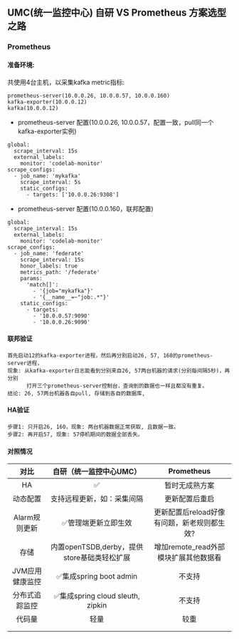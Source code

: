 
## UMC(统一监控中心) 自研 VS Prometheus 方案选型之路

### Prometheus
#### 准备环境:

共使用4台主机，以采集kafka metric指标:
```
prometheus-server(10.0.0.26, 10.0.0.57, 10.0.0.160)
kafka-exporter(10.0.0.12)
kafka(10.0.0.12)
```

- prometheus-server 配置(10.0.0.26, 10.0.0.57，配置一致，pull同一个kafka-exporter实例)
```
global:
  scrape_interval: 15s 
  external_labels:
    monitor: 'codelab-monitor'
scrape_configs:
  - job_name: 'mykafka'
    scrape_interval: 5s
    static_configs:
      - targets: ['10.0.0.26:9308']
```

- prometheus-server 配置(10.0.0.160，联邦配置)
```
global:
  scrape_interval: 15s 
  external_labels:
    monitor: 'codelab-monitor'
scrape_configs:
  - job_name: 'federate'
    scrape_interval: 15s
    honor_labels: true
    metrics_path: '/federate'
    params:
      'match[]':
        - '{job="mykafka"}'
        - '{__name__=~"job:.*"}'
    static_configs:
      - targets:
        - '10.0.0.57:9090'
        - '10.0.0.26:9090'
```

#### 联邦验证
```
首先启动12的kafka-exporter进程，然后再分别启动26, 57, 160的prometheus-server进程，
现象: 从kafka-exporter日志能看到分别来自26, 57两台机器的请求(分别每间隔5秒)，再分别
      打开三个prometheus-server控制台，查询到的数据也一样且都没有重复。
结论: 26, 57两台机器各自pull, 存储到各自的数据库, 
```

#### HA验证
```
步骤1: 只开启26, 160，现象: 两台机器数据正常获取, 且数据一致。
步骤2: 再开启57, 现象: 57停机期间的数据全部丢失。
```

#### 对照情况

|     对比      |       自研（统一监控中心UMC）              |           Prometheus                   |
| :----------: | :--------------:                         | :-----------------------------:        |
|      HA      |       ✅                                 |      暂时无成熟方案                      |
|   动态配置    |支持远程更新，如：采集间隔                   |     更新配置后重启                       |
|Alarm规则更新  |  ✅管理端更新立即生效                      |更新配置后reload好像有问题，新老规则都生效? |
|     存储      | 内置openTSDB,derby，提供store基础类轻松扩展| 增加remote_read外部模块扩展其他数据看 |
|JVM应用健康监控 | ✅集成spring boot admin                  |           不支持                        |
| 分布式追踪监控 | ✅集成spring cloud sleuth, zipkin        |           不支持                        |
|    代码量     |      轻量                               |             较重                        |
|              |                                         |                                        |
|              |                                         |                                        |

